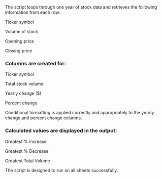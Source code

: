 The script loops through one year of stock data and retrieves the following information from each row:

Ticker symbol

Volume of stock

Opening price

Closing price

### Columns are created for:

Ticker symbol

Total stock volume

Yearly change ($)

Percent change


Conditional formatting is applied correctly and appropriately to the yearly change and percent change columns.

### Calculated values are displayed in the output:

Greatest % Increase

Greatest % Decrease

Greatest Total Volume

The script is designed to run on all sheets successfully.
